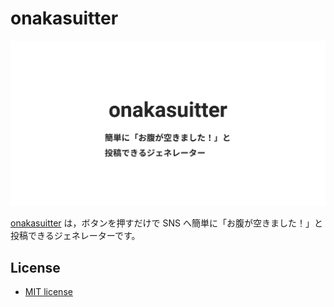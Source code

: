 # onakasuitter

[![onakasuitter](./logo.png)](https://onakasuitter.meiryo7743.net)

[onakasuitter](https://onakasuitter.meiryo7743.net) は，ボタンを押すだけで SNS へ簡単に「お腹が空きました！」と投稿できるジェネレーターです。

## License

- [MIT license](./LICENSE)
